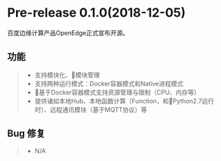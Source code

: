 # Pre-release 0.1.0(2018-12-05)

百度边缘计算产品OpenEdge正式宣布开源。

## 功能

> + 支持模块化、模块管理
> + 支持两种运行模式：Docker容器模式和Native进程模式
> + 基于Docker容器模式支持资源管理与限制（CPU、内存等）
> + 提供诸如本地Hub、本地函数计算（Function，和Python2.7运行时）、远程通讯模块（基于MQTT协议）等

## Bug 修复

> + N/A